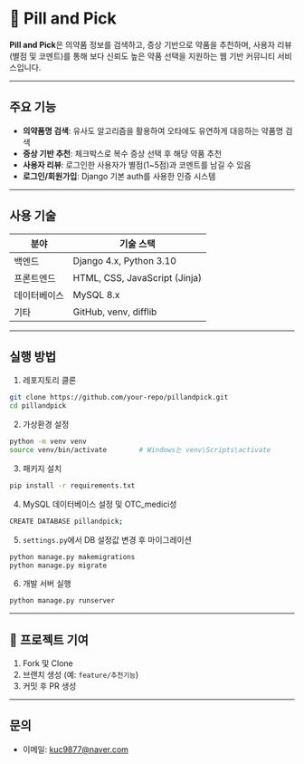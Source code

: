 # 💊 Pill and Pick

**Pill and Pick**은 의약품 정보를 검색하고, 증상 기반으로 약품을 추천하며, 사용자 리뷰(별점 및 코멘트)를 통해 보다 신뢰도 높은 약품 선택을 지원하는 웹 기반 커뮤니티 서비스입니다.

---

## 주요 기능

* **의약품명 검색**: 유사도 알고리즘을 활용하여 오타에도 유연하게 대응하는 약품명 검색
* **증상 기반 추천**: 체크박스로 복수 증상 선택 후 해당 약품 추천
* **사용자 리뷰**: 로그인한 사용자가 별점(1\~5점)과 코멘트를 남길 수 있음
* **로그인/회원가입**: Django 기본 auth를 사용한 인증 시스템

---

## 사용 기술

| 분야     | 기술 스택                         |
| ------ | ----------------------------- |
| 백엔드    | Django 4.x, Python 3.10       |
| 프론트엔드  | HTML, CSS, JavaScript (Jinja) |
| 데이터베이스 | MySQL 8.x                     |
| 기타     | GitHub, venv, difflib         |

---

## 실행 방법

1. 레포지토리 클론

```bash
git clone https://github.com/your-repo/pillandpick.git
cd pillandpick
```

2. 가상환경 설정

```bash
python -m venv venv
source venv/bin/activate        # Windows는 venv\Scripts\activate
```

3. 패키지 설치

```bash
pip install -r requirements.txt
```

4. MySQL 데이터베이스 설정 및 OTC_medici성

```bash
CREATE DATABASE pillandpick;
```

5. `settings.py`에서 DB 설정값 변경 후 마이그레이션

```bash
python manage.py makemigrations
python manage.py migrate
```

6. 개발 서버 실행

```bash
python manage.py runserver
```
---

## 🧾 프로젝트 기여

1. Fork 및 Clone
2. 브랜치 생성 (예: `feature/추천기능`)
3. 커밋 후 PR 생성
---

## 문의

* 이메일: [kuc9877@naver.com](mailto:kuc9877@naver.com)

